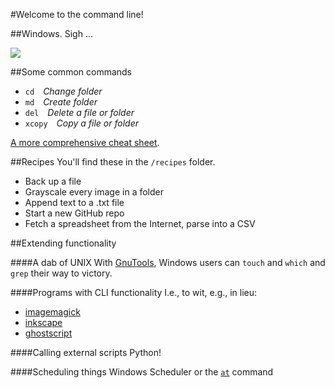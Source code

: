 #Welcome to the command line!

##Windows. Sigh ...

<image src="http://media.giphy.com/media/JmJMzlXOiI0dq/giphy.gif" style="max-width:100%;" />

##Some common commands
<ul>
<li><code>cd</code>&emsp;<i>Change folder</i></li>
<li><code>md</code>&emsp;<i>Create folder</i></li>
<li><code>del</code>&emsp;<i>Delete a file or folder</i></li>
<li><code>xcopy</code>&emsp;<i>Copy a file or folder</i></li>
</ul>

<a href="http://ss64.com/nt/">A more comprehensive cheat sheet</a>.

##Recipes
You'll find these in the <code>/recipes</code> folder.
<ul>
<li>Back up a file</li>
<li>Grayscale every image in a folder</li>
<li>Append text to a .txt file</li>
<li>Start a new GitHub repo</li>
<li>Fetch a spreadsheet from the Internet, parse into a CSV</li>
</ul>

##Extending functionality

####A dab of UNIX
With <a href="http://gnuwin32.sourceforge.net/">GnuTools</a>, Windows users can <code>touch</code> and <code>which</code> and <code>grep</code> their way to victory.

####Programs with CLI functionality
I.e., to wit, e.g., in lieu:
<ul>
<li><a href="http://imagemagick.org/script/index.php">imagemagick</a></li>
<li><a href="https://inkscape.org/en/doc/inkscape-man.html">inkscape</a></li>
<li><a href="http://www.ghostscript.com/">ghostscript</a></li>
</ul>

####Calling external scripts
Python!

####Scheduling things
Windows Scheduler or the <code><a href="http://ss64.com/nt/at.html">at</a></code> command